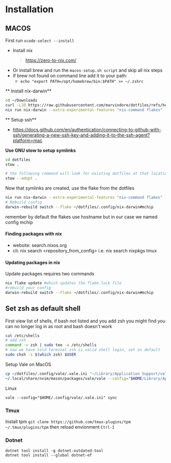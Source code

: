 # Installation
## MACOS
First run `xcode-select --install`

- Install nix
    > https://zero-to-nix.com/
- Or install brew and run the `macos-setup.sh script` and skip all nix steps
- If brew not found on command line add it to your path: 
    - `echo "export PATH=/opt/homebrew/bin:$PATH" >> ~/.zshrc`

** Install nix-darwin**
```bash
cd ~/Downloads
curl -LJO https://raw.githubusercontent.com/marvindore/dotfiles/refs/heads/main/.config/nix-darwin/flake.nix
nix run nix-darwin --extra-experimental-features "nix-command flakes" -- switch --flake ~/Downloads#mchip
```

** Setup ssh**
- https://docs.github.com/en/authentication/connecting-to-github-with-ssh/generating-a-new-ssh-key-and-adding-it-to-the-ssh-agent?platform=mac

**Use GNU stow to setup symlinks** 
```bash
cd dotfiles
stow .

# the following command will look for existing dotfiles at that location and use those to overwrite the files in this directory
stow --adopt .
```
Now that symlinks are created, use the flake from the dotfiles
```bash
nix run nix-darwin --extra-experimental-features "nix-command flakes" -- switch --flake ~/.config/nix-darwin#mchip
# Rebuild config
darwin-rebuild switch --flake ~/dotfiles/.config/nix-darwin#mchip 
```
remember by default the flakes use hostname but in our case we named config mchip

#### Finding packages with nix
- website: search.nixos.org
- cli: nix search <repository_from_config> <package name>
    i.e. nix search nixpkgs tmux

#### Updating packages in nix
Update packages requires two commands
```bash
nix flake update #which updates the flake.lock file
#rebuild your config
darwin-rebuild switch --flake ~/dotfiles/.config/nix-darwin#mchip 
```

## Set zsh as default shell
First view list of shells, if bash not listed and you add zsh you might find you can no longer log in as root and bash doesn't work
```bash
cat /etc/shells
# add zsh
command -v zsh | sudo tee -a /etc/shells
# now we have told terminal zsh is valid shell login, set as default
sudo chsh -s $(which zsh) $USER
```

Setup Vale on MacOS
```bash
cp ~/dotfiles/.config/vale/.vale.ini "~/Library/Application Support/vale/"
~/.local/share/nvim/mason/packages/vale/vale --config="$HOME/Library/Application Support/vale/.vale.ini" sync
```
Linux
```
vale --config="$HOME/.config/vale/.vale.ini" sync
```

### Tmux
Install tpm
`git clone https://github.com/tmux-plugins/tpm ~/.tmux/plugins/tpm`
then reload envionment `Ctrl-I`


### Dotnet
```
dotnet tool install -g dotnet-outdated-tool
dotnet tool install --global dotnet-ef
```
